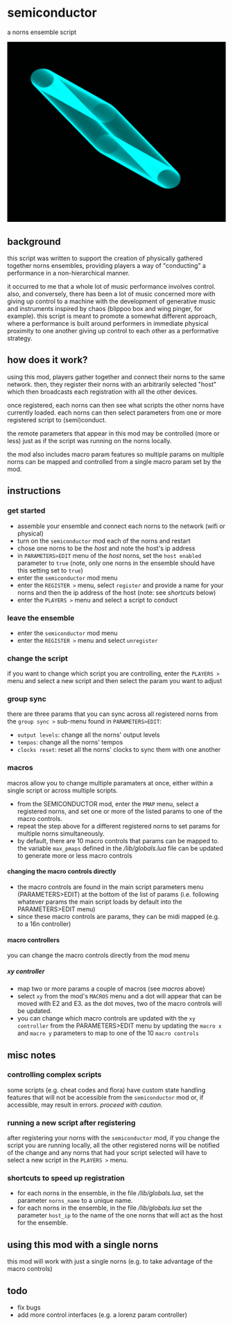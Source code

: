 # semiconductor

a norns ensemble script

![](sc.png)

## background
this script was written to support the creation of physically gathered together norns ensembles, providing players a way of "conducting" a performance in a non-hierarchical manner.

it occurred to me that a whole lot of music performance involves control. also, and conversely, there has been a lot of music concerned more with giving up control to a machine with the development of generative music and instruments inspired by chaos (blippoo box and wing pinger, for example). this script is meant to promote a somewhat different approach, where a performance is built around performers in immediate physical proximity to one another giving up control to each other as a performative strategy.

## how does it work?
using this mod, players gather together and connect their norns to the same network.
then, they register their norns with an arbitrarily selected "host" which then broadcasts each registration with all the other devices.

once registered, each norns can then see what scripts the other norns have currently loaded. each norns can then select parameters from one or more registered script to (semi)conduct.

the remote parameters that appear in this mod may be controlled (more or less) just as if the script was running on the norns locally.

the mod also includes macro param features so multiple params on multiple norns can be mapped and controlled from a single macro param set by the mod. 

## instructions

### get started

* assemble your ensemble and connect each norns to the network (wifi or physical)
* turn on the `semiconductor` mod each of the norns and restart
* chose one norns to be the *host* and note the host's ip address 
* in `PARAMETERS>EDIT` menu of the *host* norns, set the `host enabled` parameter to `true` (note, only one norns in the ensemble should have this setting set to `true`) 
* enter the `semiconductor` mod menu
* enter the `REGISTER >` menu, select `register` and provide a name for your norns and then the ip address of the host (note: see *shortcuts* below)
* enter the `PLAYERS >` menu and select a script to conduct 

### leave the ensemble
* enter the `semiconductor` mod menu
* enter the `REGISTER >` menu and select `unregister`

### change the script
if you want to change which script you are controlling, enter the `PLAYERS >` menu and select a new script and then select the param you want to adjust

### group sync
there are three params that you can sync across all registered norns from the `group sync >` sub-menu found in `PARAMETERS>EDIT`:

* `output levels`: change all the norns' output levels 
* `tempos`: change all the norns' tempos
* `clocks reset`: reset all the norns' clocks to sync them with one another 

### macros
macros allow you to change multiple paramaters at once, either within a single script or across multiple scripts.

* from the SEMICONDUCTOR mod, enter the `PMAP` menu, select a registered norns, and set one or more of the listed params to one of the macro controls. 
* repeat the step above for a different registered norns to set params for multiple norns simultaneously.
* by default, there are 10 macro controls that params can be mapped to. the variable `max_pmaps` defined in the */lib/globals.lua* file can be updated to generate more or less macro controls

#### changing the macro controls directly
* the macro controls are found in the main script parameters menu (PARAMETERS>EDIT) at the bottom of the list of params (i.e. following whatever params the main script loads by default into the PARAMETERS>EDIT menu)
* since these macro controls are params, they can be midi mapped (e.g. to a 16n controller)

#### macro controllers
you can change the macro controls directly from the mod menu 
##### xy controller
* map two or more params a couple of macros (see *macros* above)
* select `xy` from the mod's `MACROS` menu and a dot will appear that can be moved with E2 and E3. as the dot moves, two of the macro controls will be updated.
* you can change which macro controls are updated with the `xy controller` from the PARAMETERS>EDIT menu by updating the `macro x` and `macro y` parameters to map to one of the 10 `macro controls`

## misc notes
### controlling complex scripts 
some scripts (e.g. cheat codes and flora) have custom state handling features that will not be accessible from the `semiconductor` mod or, if accessible, may result in errors. *proceed with caution.*

### running a new script after registering
after registering your norns with the `semiconductor` mod, if you change the script you are running locally, all the other registered norns will be notified of the change and any norns that had your script selected will have to select a new script in the `PLAYERS >` menu.

### shortcuts to speed up registration
* for each norns in the ensemble, in the file */lib/globals.lua*, set the parameter `norns_name` to a unique name.
* for each norns in the ensemble, in the file */lib/globals.lua* set the parameter `host_ip` to the name of the one norns that will act as the host for the ensemble.

## using this mod with a single norns
this mod will work with just a single norns (e.g. to take advantage of the macro controls)

## todo
* fix bugs
* add more control interfaces (e.g. a lorenz param controller)

